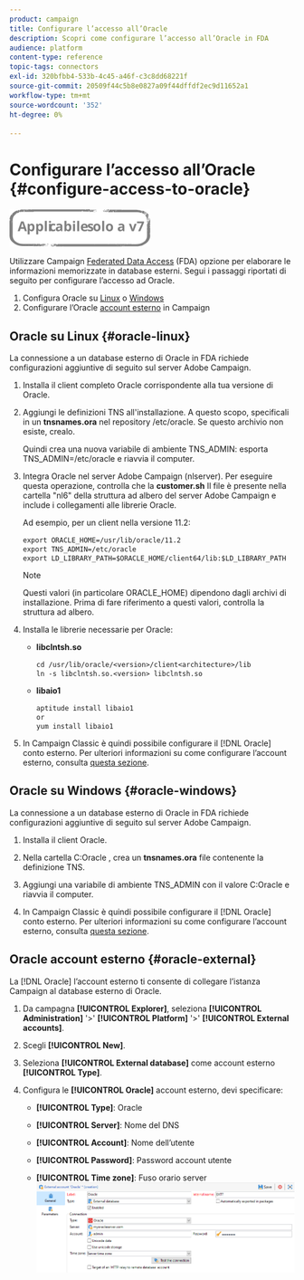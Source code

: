 ```yaml
---
product: campaign
title: Configurare l’accesso all’Oracle
description: Scopri come configurare l’accesso all’Oracle in FDA
audience: platform
content-type: reference
topic-tags: connectors
exl-id: 320bfbb4-533b-4c45-a46f-c3c8dd68221f
source-git-commit: 20509f44c5b8e0827a09f44dffdf2ec9d11652a1
workflow-type: tm+mt
source-wordcount: '352'
ht-degree: 0%

---
```


# Configurare l’accesso all’Oracle {#configure-access-to-oracle}

![](../../assets/v7-only.svg)

Utilizzare Campaign [Federated Data Access](../../installation/using/about-fda.md) (FDA) opzione per elaborare le informazioni memorizzate in database esterni. Segui i passaggi riportati di seguito per configurare l’accesso ad Oracle.

1. Configura Oracle su [Linux](#oracle-linux) o [Windows](#azure-windows)
1. Configurare l’Oracle [account esterno](#oracle-external) in Campaign

## Oracle su Linux {#oracle-linux}

La connessione a un database esterno di Oracle in FDA richiede configurazioni aggiuntive di seguito sul server Adobe Campaign.

1. Installa il client completo Oracle corrispondente alla tua versione di Oracle.
1. Aggiungi le definizioni TNS all&#39;installazione. A questo scopo, specificali in un **tnsnames.ora** nel repository /etc/oracle. Se questo archivio non esiste, crealo.

   Quindi crea una nuova variabile di ambiente TNS_ADMIN: esporta TNS_ADMIN=/etc/oracle e riavvia il computer.

1. Integra Oracle nel server Adobe Campaign (nlserver). Per eseguire questa operazione, controlla che la **customer.sh** Il file è presente nella cartella &quot;nl6&quot; della struttura ad albero del server Adobe Campaign e include i collegamenti alle librerie Oracle.

   Ad esempio, per un client nella versione 11.2:

   ```
   export ORACLE_HOME=/usr/lib/oracle/11.2
   export TNS_ADMIN=/etc/oracle
   export LD_LIBRARY_PATH=$ORACLE_HOME/client64/lib:$LD_LIBRARY_PATH
   ```

   >[!NOTE]
   >
   >Questi valori (in particolare ORACLE_HOME) dipendono dagli archivi di installazione. Prima di fare riferimento a questi valori, controlla la struttura ad albero.

1. Installa le librerie necessarie per Oracle:

   * **libclntsh.so**

      ```
      cd /usr/lib/oracle/<version>/client<architecture>/lib
      ln -s libclntsh.so.<version> libclntsh.so
      ```

   * **libaio1**

      ```
      aptitude install libaio1
      or
      yum install libaio1
      ```

1. In Campaign Classic è quindi possibile configurare il [!DNL Oracle] conto esterno. Per ulteriori informazioni su come configurare l’account esterno, consulta [questa sezione](#oracle-external).

## Oracle su Windows {#oracle-windows}

La connessione a un database esterno di Oracle in FDA richiede configurazioni aggiuntive di seguito sul server Adobe Campaign.

1. Installa il client Oracle.

1. Nella cartella C:Oracle , crea un **tnsnames.ora** file contenente la definizione TNS.

1. Aggiungi una variabile di ambiente TNS_ADMIN con il valore C:Oracle e riavvia il computer.

1. In Campaign Classic è quindi possibile configurare il [!DNL Oracle] conto esterno. Per ulteriori informazioni su come configurare l’account esterno, consulta [questa sezione](#oracle-external).

## Oracle account esterno {#oracle-external}

La [!DNL Oracle] l’account esterno ti consente di collegare l’istanza Campaign al database esterno di Oracle.

1. Da campagna **[!UICONTROL Explorer]**, seleziona **[!UICONTROL Administration]** &#39;>&#39; **[!UICONTROL Platform]** &#39;>&#39; **[!UICONTROL External accounts]**.

1. Scegli **[!UICONTROL New]**.

1. Seleziona **[!UICONTROL External database]** come account esterno **[!UICONTROL Type]**.

1. Configura le **[!UICONTROL Oracle]** account esterno, devi specificare:

   * **[!UICONTROL Type]**: Oracle

   * **[!UICONTROL Server]**: Nome del DNS

   * **[!UICONTROL Account]**: Nome dell’utente

   * **[!UICONTROL Password]**: Password account utente

   * **[!UICONTROL Time zone]**: Fuso orario server
   ![](assets/oracle_config.png)
